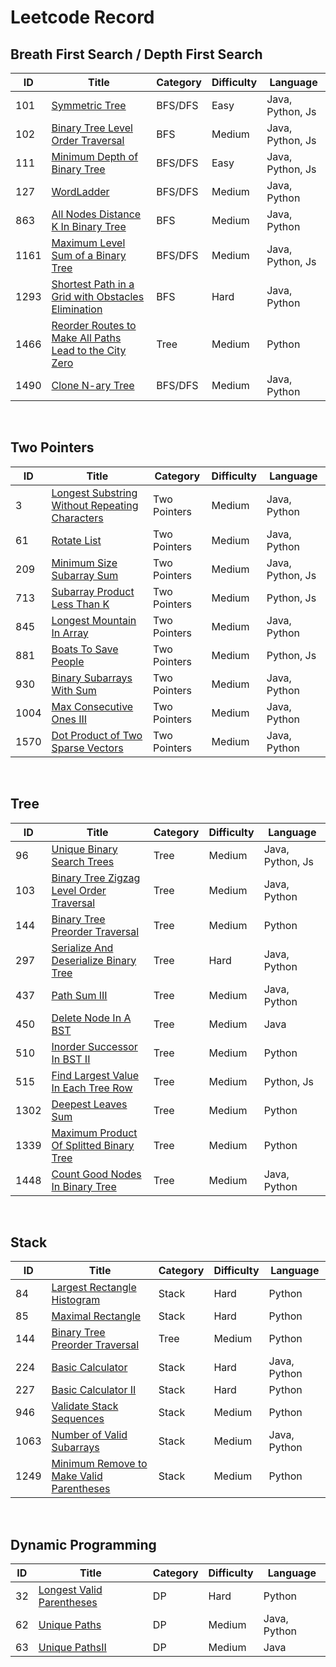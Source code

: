 # Leetcode Record

## Breath First Search / Depth First Search
ID | Title | Category | Difficulty | Language |
-|-|-|-|-
101 | [Symmetric Tree](/BfsAndDfs/P101SymmetricTree) | BFS/DFS | Easy | Java, Python, Js
102 | [Binary Tree Level Order Traversal](/BfsAndDfs/P102BinaryTreeLevelOrderTraversal) | BFS | Medium | Java, Python, Js
111 | [Minimum Depth of Binary Tree](/BfsAndDfs/P111MinimumDepthOfBinaryTree) | BFS/DFS | Easy | Java, Python, Js
127 | [WordLadder](/BfsAndDfs/P127WordLadder) | BFS/DFS | Medium | Java, Python
863 | [All Nodes Distance K In Binary Tree](/BfsAndDfs/P863AllNodesDistanceKInBinaryTree) | BFS | Medium | Java, Python
1161 |[Maximum Level Sum of a Binary Tree](/BfsAndDfs/P1161MaximumLevelSumOfABinaryTree) | BFS/DFS | Medium | Java, Python, Js
1293 | [Shortest Path in a Grid with Obstacles Elimination](/BfsAndDfs/P1293ShortestPathInAGridWithObstaclesElimination) | BFS | Hard | Java, Python
1466 | [Reorder Routes to Make All Paths Lead to the City Zero](/BfsAndDfs/ReorderRoutesToMakeAllPathsLeadToTheCityZero) | Tree | Medium | Python
1490 | [Clone N-ary Tree](/BfsAndDfs/P1490CloneNAryTree) | BFS/DFS | Medium | Java, Python

&nbsp;

## Two Pointers
ID | Title | Category | Difficulty | Language |
-|-|-|-|-
3 | [Longest Substring Without Repeating Characters](/TwoPointers/P3LongestSubstringWithoutRepeatingCharacters) | Two Pointers | Medium | Java, Python
61 | [Rotate List](/TwoPointers/P61RotateList) | Two Pointers | Medium | Java, Python
209 | [Minimum Size Subarray Sum](/TwoPointers/P209MinimumSizeSubarraySum) | Two Pointers | Medium | Java, Python, Js
713 | [Subarray Product Less Than K](/TwoPointers/P713SubarrayProductLessThanK) | Two Pointers | Medium | Python, Js
845 | [Longest Mountain In Array](/TwoPointers/P845LongestMountainInArray) | Two Pointers | Medium | Java, Python
881 | [Boats To Save People](/TwoPointers/P881BoatsToSavePeople) | Two Pointers | Medium | Python, Js
930 | [Binary Subarrays With Sum](/TwoPointers/P930BinarySubarraysWithSum) | Two Pointers | Medium | Java, Python
1004 | [Max Consecutive Ones III](/TwoPointers/P1004MaxConsecutiveOnesIII) | Two Pointers | Medium | Java, Python
1570 | [Dot Product of Two Sparse Vectors](/TwoPointers/P1570DotProductOfTwoSparseVectors) | Two Pointers | Medium | Java, Python


&nbsp;

## Tree
ID | Title | Category | Difficulty | Language |
-|-|-|-|-
96 | [Unique Binary Search Trees](/Tree/P96UniqueBinarySearchTrees) | Tree | Medium | Java, Python, Js
103 | [Binary Tree Zigzag Level Order Traversal](/Tree/P103BinaryTreeZigzagLevelOrderTraversal) | Tree | Medium | Java, Python
144 | [Binary Tree Preorder Traversal](/Tree/P144BinaryTreePreorderTraversal) | Tree | Medium | Python
297 | [Serialize And Deserialize Binary Tree](/Tree/P297SerializeAndDeserializeBinaryTree) | Tree | Hard | Java, Python
437 | [Path Sum III](/Tree/P437PathSumIII) | Tree | Medium | Java, Python
450 | [Delete Node In A BST](/Tree/P450DeleteNodeInABST) | Tree | Medium | Java
510 | [Inorder Successor In BST II](/Tree/P510InorderSuccessorInBSTII) | Tree | Medium | Python
515 | [Find Largest Value In Each Tree Row](/Tree/P515FindLargestValueInEachTreeRow) | Tree | Medium | Python, Js
1302 | [Deepest Leaves Sum](/Tree/P1302DeepestLeavesSum) | Tree | Medium | Python
1339 | [Maximum Product Of Splitted Binary Tree](/Tree/P1139MaximumProductOfSplittedBinaryTree) | Tree | Medium | Python
1448 | [Count Good Nodes In Binary Tree](/Tree/P1448CountGoodNodesInBinaryTree) | Tree | Medium | Java, Python


&nbsp;

## Stack
ID | Title | Category | Difficulty | Language |
-|-|-|-|-
84 | [Largest Rectangle Histogram](/Stack/P84LargestRectangleHistogram) | Stack | Hard | Python
85 | [Maximal Rectangle](/Stack/P85MaximalRectangle) | Stack | Hard | Python
144 | [Binary Tree Preorder Traversal](/Tree/P144BinaryTreePreorderTraversal) | Tree | Medium | Python
224 | [Basic Calculator](/Stack/P224BasicCalculator) | Stack | Hard | Java, Python
227 | [Basic Calculator II](/Stack/P224BasicCalculatorII) | Stack | Hard |  Python
946 | [Validate Stack Sequences](/Stack/P946ValidateStackSequences) | Stack | Medium | Python
1063 | [Number of Valid Subarrays](/Stack/P1063NumberOfValidSubarrays) | Stack | Medium | Java, Python
1249 | [Minimum Remove to Make Valid Parentheses](/Stack/P1249MinimumRemoveToMakeValidParentheses) | Stack | Medium | Python

&nbsp;

## Dynamic Programming
ID | Title | Category | Difficulty | Language |
-|-|-|-|-
32 | [Longest Valid Parentheses](/DP/P32LongestValidParentheses) | DP | Hard | Python
62 | [Unique Paths](/DP/P62UniquePaths) | DP | Medium | Java, Python
63 | [Unique PathsII](/DP/P63UniquePathsII) | DP | Medium | Java